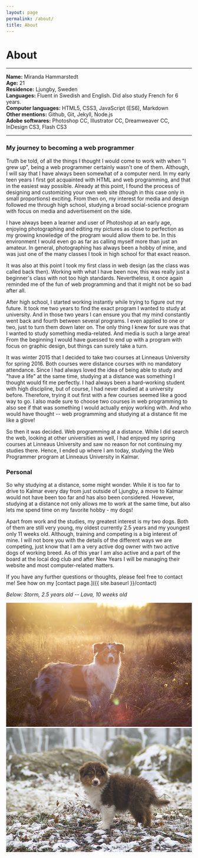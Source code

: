 ```yaml
---
layout: page
permalink: /about/
title: About
---
```


# About

---

**Name:** Miranda Hammarstedt  
**Age:** 21  
**Residence:** Ljungby, Sweden  
**Languages:** Fluent in Swedish and English. Did also study French for 6 years.  
**Computer languages:** HTML5, CSS3, JavaScript (ES6), Markdown  
**Other mentions:** Github, Git, Jekyll, Node.js  
**Adobe softwares:** Photoshop CC, Illustrator CC, Dreamweaver CC, InDesign CS3, Flash CS3

---

### My journey to becoming a web programmer

Truth be told, of all the things I thought I would come to work with when "I grew up", being a web programmer certainly
wasn't one of them. Although, I will say that I have always been somewhat of a computer nerd. In my early teen years
I first got acquainted with HTML and web programming, and that in the easiest way possible. Already at this point,
I found the process of designing and customizing your own web site (though in this case only in small proportions) 
exciting. From then on, my interest for media and design followed me through high school, studying a broad 
social-science program with focus on media and advertisement on the side.

I have always been a learner and user of Photoshop at an early age, enjoying photographing and editing my pictures 
as close to perfection as my growing knowledge of the program would allow them to be. In this environment I 
would even go as far as calling myself more than just an amateur. In general, photographing has always been a hobby 
of mine, and was just one of the many classes I took in high school for that exact reason.

It was also at this point I took my first class in web design (as the class was called back then). Working with 
what I have been now, this was really just a beginner's class with not too high standards. Nevertheless, it once 
again reminded me of the fun of web programming and that it might not be so bad after all.

After high school, I started working instantly while trying to figure out my future. It took me two years to find 
the exact program I wanted to study at university. And in those two years I can ensure you that my mind constantly 
went back and fourth between several programs. I even applied to one or two, just to turn them down later on. The 
only thing I knew for sure was that I wanted to study something media-related. And media is such a large area! 
From the beginning I would have guessed to end up with a program with focus on graphic design, but things can 
surely take a turn.

It was winter 2015 that I decided to take two courses at Linneaus University for spring 2016. Both courses were distance
courses with no mandatory attendance. Since I had always loved the idea of being able to study and "have a life" at the
same time, studying at a distance was something I thought would fit me perfectly. I had always been a hard-working
student with high discipline, but of course, I had never studied at a university before. Therefore, trying it out 
first with a few courses seemed like a good way to go. I also made sure to choose two courses in web programming 
to also see if that was something I would actually enjoy working with. And who would have thought -- web programming 
and studying at a distance fit me like a glove!

So then it was decided. Web programming at a distance. While I did search the web, looking at other universities as
well, I had enjoyed my spring courses at Linneaus University and saw no reason for not continuing my studies there.
Hence, I ended up where I am today, studying the Web Programmer program at Linneaus University in Kalmar.

### Personal

So why studying at a distance, some might wonder. While it is too far to drive to Kalmar every day from just outside
of Ljungby, a move to Kalmar would not have been too far and has also been considered. However, studying at a distance
not only allows me to work at the same time, but also lets me spend time on my favorite hobby - my dogs!

Apart from work and the studies, my greatest interest is my two dogs. Both of them are still very young, my oldest 
currently 2.5 years and my youngest only 11 weeks old. Although, training and competing is a big interest of mine.
I will not bore you with the details of the different ways we are competing, just know that I am a very active dog
owner with two active dogs of working breed. As of this year I am also active and a part of the board at the local 
dog club and after New Years I will be managing their website and most computer-related matters.

If you have any further questions or thoughts, please feel free to contact me! See how on my 
[contact page.]({{ site.baseurl }}/contact)

_Below: Storm, 2.5 years old -- Lava, 10 weeks old_

![alt text](/img/storm.jpg "Storm")![alt text](/img/lava.jpg "Lava") 
